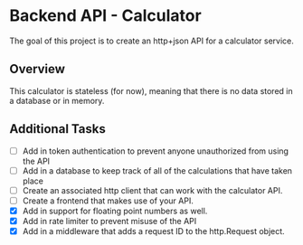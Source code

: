 # Backend API - Calculator

The goal of this project is to create an http+json API for a calculator service.

## Overview

This calculator is stateless (for now), meaning that there is no data stored in a database or in memory.

## Additional Tasks

- [ ] Add in token authentication to prevent anyone unauthorized from using the API
- [ ] Add in a database to keep track of all of the calculations that have taken place
- [ ] Create an associated http client that can work with the calculator API.
- [ ] Create a frontend that makes use of your API.
- [x] Add in support for floating point numbers as well.
- [x] Add in rate limiter to prevent misuse of the API
- [x] Add in a middleware that adds a request ID to the http.Request object.

